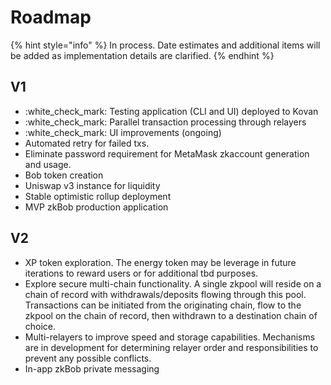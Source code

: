 # Roadmap

{% hint style="info" %}
In process. Date estimates and additional items will be added as implementation details are clarified.
{% endhint %}

## V1

* :white\_check\_mark: Testing application (CLI and UI) deployed to Kovan
* :white\_check\_mark: Parallel transaction processing through relayers
* :white\_check\_mark: UI improvements (ongoing)
* Automated retry for failed txs.
* Eliminate password requirement for MetaMask zkaccount generation and usage.
* Bob token creation
* Uniswap v3 instance for liquidity
* Stable optimistic rollup deployment
* MVP zkBob production application

## V2

* XP token exploration. The energy token may be leverage in future iterations to reward users or for additional tbd purposes.
* Explore secure multi-chain functionality. A single zkpool will reside on a chain of record with withdrawals/deposits flowing through this pool. Transactions can be initiated from the originating chain, flow to the zkpool on the chain of record, then withdrawn to a destination chain of choice.
* Multi-relayers to improve speed and storage capabilities. Mechanisms are in development for determining relayer order and responsibilities to prevent any possible conflicts.&#x20;
* In-app zkBob private messaging
